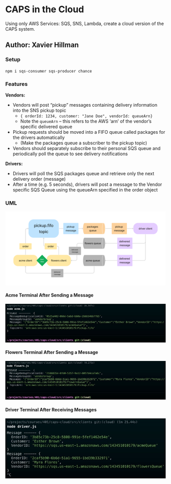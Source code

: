 # CAPS in the Cloud

Using only AWS Services: SQS, SNS, Lambda, create a cloud version of the CAPS system.

## Author: Xavier Hillman

### Setup

`npm i sqs-consumer sqs-producer chance`

### Features

**Vendors:**

- Vendors will post “pickup” messages containing delivery information into the SNS pickup topic
  - `{ orderId: 1234, customer: "Jane Doe", vendorId: queueArn}`
  - Note the `queueArn` – this refers to the AWS ‘arn’ of the vendor’s specific delivered queue
- Pickup requests should be moved into a FIFO queue called packages for the drivers automatically
  - (Make the packages queue a subscriber to the pickup topic)
- Vendors should separately subscribe to their personal SQS queue and periodically poll the queue to see delivery notifications

**Drivers:**

- Drivers will poll the SQS packages queue and retrieve only the next delivery order (message)
- After a time (e.g. 5 seconds), drivers will post a message to the Vendor specific SQS Queue using the queueArn specified in the order object

### UML

![Lab 19 UML](/src/assets/Lab%2019%20UML.jpg)

#### Acme Terminal After Sending a Message

![Acme Terminal](/src/assets/acmevendor.jpeg)

#### Flowers Terminal After Sending a Message

![Flowers Terminal](/src/assets/flowersvendor.jpeg)

#### Driver Terminal After Receiving Messages

![Driver Terminal](/src/assets/driverclient.jpeg)

